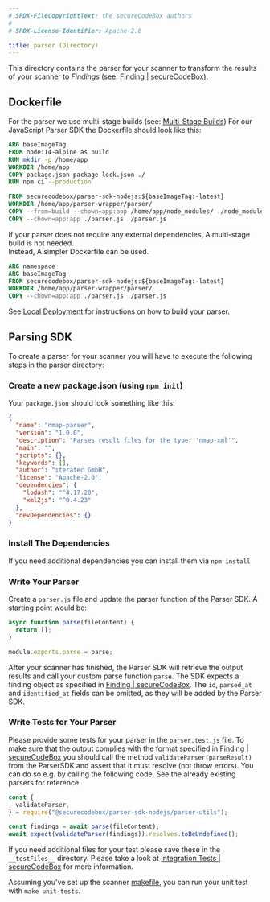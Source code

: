 ```yaml
---
# SPDX-FileCopyrightText: the secureCodeBox authors
#
# SPDX-License-Identifier: Apache-2.0

title: parser (Directory)
---
```


This directory contains the parser for your scanner to transform the results of your scanner to *Findings* (see: [Finding | secureCodeBox](/docs/api/finding)).

## Dockerfile

For the parser we use multi-stage builds (see: [Multi-Stage Builds](https://www.docker.com/blog/multi-stage-builds/))
For our JavaScript Parser SDK the Dockerfile should look like this:

```dockerfile
ARG baseImageTag
FROM node:14-alpine as build
RUN mkdir -p /home/app
WORKDIR /home/app
COPY package.json package-lock.json ./
RUN npm ci --production

FROM securecodebox/parser-sdk-nodejs:${baseImageTag:-latest}
WORKDIR /home/app/parser-wrapper/parser/
COPY --from=build --chown=app:app /home/app/node_modules/ ./node_modules/
COPY --chown=app:app ./parser.js ./parser.js
```
If your parser does not require any external dependencies, A multi-stage build is not needed.  
Instead, A simpler Dockerfile can be used.

```dockerfile
ARG namespace
ARG baseImageTag
FROM securecodebox/parser-sdk-nodejs:${baseImageTag:-latest}
WORKDIR /home/app/parser-wrapper/parser/
COPY --chown=app:app ./parser.js ./parser.js
```

See [Local Deployment](/docs/contributing/local-deployment) for instructions on how to build your parser.

## Parsing SDK

To create a parser for your scanner you will have to execute the following steps in the parser directory:

### Create a new package.json (using `npm init`)

Your `package.json` should look something like this:

```json
{
  "name": "nmap-parser",
  "version": "1.0.0",
  "description": "Parses result files for the type: 'nmap-xml'",
  "main": "",
  "scripts": {},
  "keywords": [],
  "author": "iteratec GmbH",
  "license": "Apache-2.0",
  "dependencies": {
    "lodash": "^4.17.20",
    "xml2js": "^0.4.23"
  },
  "devDependencies": {}
}
```

### Install The Dependencies

If you need additional dependencies you can install them via `npm install`

### Write Your Parser

Create a `parser.js` file and update the parser function of the Parser SDK. A starting point would be:

```javascript
async function parse(fileContent) {
  return [];
}

module.exports.parse = parse;
```

After your scanner has finished, the Parser SDK will retrieve the output results and call your custom parse function `parse`. The SDK expects a finding object as specified in [Finding | secureCodeBox](/docs/api/finding). The `id`, `parsed_at` and `identified_at` fields can be omitted, as they will be added by the Parser SDK.

### Write Tests for Your Parser

Please provide some tests for your parser in the `parser.test.js` file. To make sure that the output complies with the format specified in [Finding | secureCodeBox](/docs/api/finding) you should call the method `validateParser(parseResult)` from the ParserSDK and assert that it must resolve (not throw errors). You can do so e.g. by calling the following code. See the already existing parsers for reference.

```javascript
const {
  validateParser,
} = require("@securecodebox/parser-sdk-nodejs/parser-utils");

const findings = await parse(fileContent);
await expect(validateParser(findings)).resolves.toBeUndefined();
```

If you need additional files for your test please save these in the `__testFiles__` directory. Please take a look at [Integration Tests | secureCodeBox](/docs/contributing/integrating-a-scanner/integration-tests) for more information.

Assuming you've set up the scanner [makefile](/docs/contributing/integrating-a-scanner/makefile), you can run your unit test with `make unit-tests`.
